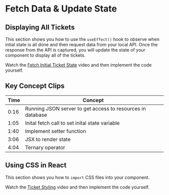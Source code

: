 # Fetch Data &amp; Update State

## Displaying All Tickets

This section shows you how to use the `useEffect()` hook to observe when intial state is all done and then request data from your local API. Once the response from the API is captured, you will update the state of your component to display all of the tickets.

Watch the [Fetch Initial Ticket State](https://watch.screencastify.com/v/F4ZpSuhaPCLwoJDOdyk8) video and then implement the code yourself.

## Key Concept Clips

| Time | Concept |
| --- | ----------- |
| 0:16 | Running JSON server to get access to resources in database |
| 1:05 | Inital fetch call to set inital state variable |
| 1:40 | Implement setter function |
| 3:06 | JSX to render state |
| 4:04 | Ternary operator |

## Using CSS in React

This section shows you how to `import` CSS files into your component.

Watch the [Ticket Styling](https://watch.screencastify.com/v/C9ooO9RYkoIzzhj90kqx) video and then implement the code yourself.
